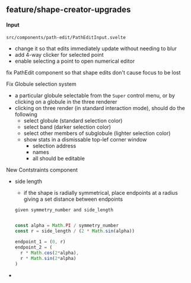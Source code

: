 ## feature/shape-creator-upgrades

#### Input

`src/components/path-edit/PathEditInput.svelte`

- change it so that edits immediately update without needing to blur
- add 4-way clicker for selected point
- enable selecting a point to open numerical editor

fix PathEdit component so that shape edits don't cause focus to be lost

Fix Globule selection system 
- a particular globule selectable from the `Super` control menu, or by clicking on a globule in the three renderer
- clicking on three render (in standard interaction mode), should do the following
  - select globule (standard selection color)
  - select band (darker selection color)
  - select other members of subglobule (lighter selection color)
  - show stats in a dismissable top-lef corner window
    - selection address
    - names
    - all should be editable


New Contstraints component

- side length

  - if the shape is radially symmetrical, place endpoints at a radius giving a set distance between endpoints

  ```javascript
  given symmetry_number and side_length


  const alpha = Math.PI / symmetry_number
  const r = side_length / (2 * Math.sin(alpha))

  endpoint_1 = (0, r)
  endpoint_2 = (
    r * Math.cos(2*alpha), 
    r * Math.sin(2*alpha)
  )
  ```
- 
